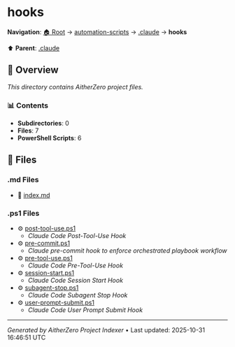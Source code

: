 # hooks

**Navigation**: [🏠 Root](../../../index.md) → [automation-scripts](../../index.md) → [.claude](../index.md) → **hooks**

⬆️ **Parent**: [.claude](../index.md)

## 📖 Overview

*This directory contains AitherZero project files.*

### 📊 Contents

- **Subdirectories**: 0
- **Files**: 7
- **PowerShell Scripts**: 6

## 📄 Files

### .md Files

- 📝 [index.md](./index.md)

### .ps1 Files

- ⚙️ [post-tool-use.ps1](./post-tool-use.ps1)
  - *Claude Code Post-Tool-Use Hook*
- ⚙️ [pre-commit.ps1](./pre-commit.ps1)
  - *Claude pre-commit hook to enforce orchestrated playbook workflow*
- ⚙️ [pre-tool-use.ps1](./pre-tool-use.ps1)
  - *Claude Code Pre-Tool-Use Hook*
- ⚙️ [session-start.ps1](./session-start.ps1)
  - *Claude Code Session Start Hook*
- ⚙️ [subagent-stop.ps1](./subagent-stop.ps1)
  - *Claude Code Subagent Stop Hook*
- ⚙️ [user-prompt-submit.ps1](./user-prompt-submit.ps1)
  - *Claude Code User Prompt Submit Hook*

---

*Generated by AitherZero Project Indexer* • Last updated: 2025-10-31 16:46:51 UTC

